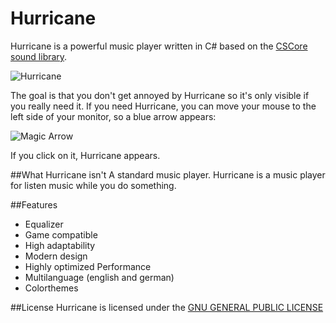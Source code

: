 Hurricane
==============

Hurricane is a powerful music player written in C# based on the [CSCore sound library](https://cscore.codeplex.com/).

![Hurricane](http://www.vincentgri.de/hurricane/images/GitHub/Wallpaper.png)

The goal is that you don't get annoyed by Hurricane so it's only visible if you really need it. If you need Hurricane, you can move your mouse to the left side of your monitor, so a blue arrow appears:

![Magic Arrow](http://www.vincentgri.de/hurricane/images/GitHub/MagicArrow.png)

If you click on it, Hurricane appears.

##What Hurricane isn't
A standard music player. Hurricane is a music player for listen music while you do something.

##Features

 - Equalizer
 - Game compatible
 - High adaptability
 - Modern design
 - Highly optimized Performance
 - Multilanguage (english and german)
 - Colorthemes
 

##License
Hurricane is licensed under the [GNU GENERAL PUBLIC LICENSE](LICENSE.txt)
